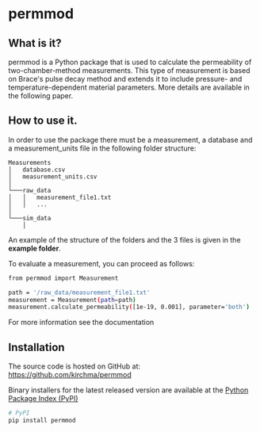 # permmod

## What is it?

permmod is a Python package that is used to calculate the permeability of two-chamber-method measurements.
This type of measurement is based on Brace's pulse decay method and extends it to include pressure- and 
temperature-dependent material parameters. More details are available in the following paper.

## How to use it.

In order to use the package there must be a measurement, a database and a measurement_units file in the following 
folder structure:
```
Measurements
│   database.csv
│   measurement_units.csv   
│
└───raw_data
│   │   measurement_file1.txt
│   │   ...
│   
└───sim_data
    │
```

An example of the structure of the folders and the 3 files is given in the **example folder**. 

To evaluate a measurement, you can proceed as follows:
```sh
from permmod import Measurement

path = '/raw_data/measurement_file1.txt'
measurement = Measurement(path=path)
measurement.calculate_permeability([1e-19, 0.001], parameter='both')
```
For more information see the documentation

## Installation
The source code is hosted on GitHub at:
https://github.com/kirchma/permmod

Binary installers for the latest released version are available at the [Python
Package Index (PyPI)](https://pypi.org/project/permmod/)

```sh
# PyPI
pip install permmod
```